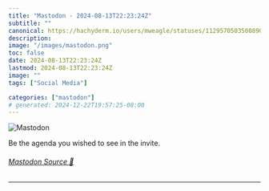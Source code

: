 ```yaml
---
title: "Mastodon - 2024-08-13T22:23:24Z"
subtitle: ""
canonical: https://hachyderm.io/users/mweagle/statuses/112957050350089023
description:
image: "/images/mastodon.png"
toc: false
date: 2024-08-13T22:23:24Z
lastmod: 2024-08-13T22:23:24Z
image: ""
tags: ["Social Media"]

categories: ["mastodon"]
# generated: 2024-12-22T19:57:25-08:00
---
```

![Mastodon](/images/mastodon.png)

<p>Be the agenda you wished to see in the invite.</p>


###### [Mastodon Source 🐘](https://hachyderm.io/@mweagle/112957050350089023)

___
